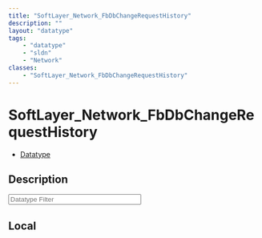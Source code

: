```yaml
---
title: "SoftLayer_Network_FbDbChangeRequestHistory"
description: ""
layout: "datatype"
tags:
    - "datatype"
    - "sldn"
    - "Network"
classes:
    - "SoftLayer_Network_FbDbChangeRequestHistory"
---
```


# SoftLayer_Network_FbDbChangeRequestHistory
<div id='service-datatype'>
    <ul id='sldn-reference-tabs'>
        <li id='datatype'> <a href='/reference/datatypes/SoftLayer_Network_FbDbChangeRequestHistory' >Datatype</a></li>
    </ul>
</div>

## Description 








<!-- Filer BEGIN -->
<div class="view-filters">
        <div class="clearfix">
            <div class="search-input-box">
                <input placeholder="Datatype Filter" onkeyup="titleSearch(inputId='prop-input', divId='properties', elementClass='prop-row')" 
                    type="text" id="prop-input" value="" size="30" maxlength="128" class="form-text">
            </div>
        </div>
</div>
<!-- Filer END -->

<div id="properties" class="content">
<div id="localProperties" class="prop-content" >

## Local
</div>
<!-- LOCAL PROPERTY END -->

</div>



